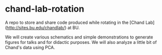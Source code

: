 # chand-lab-rotation
A repo to store and share code produced while rotating in the [Chand Lab] (http://sites.bu.edu/chandlab/) at BU.

We will create various schematics and simple demonstrations to generate figures for talks and for didactic purposes. We will also analyze a little bit of Chand's data using PCA.

